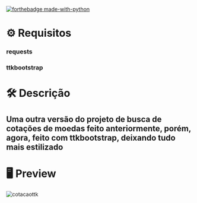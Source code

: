 [![forthebadge made-with-python](http://ForTheBadge.com/images/badges/made-with-python.svg)](https://www.python.org/)


# :gear: Requisitos
### requests
### ttkbootstrap
# :hammer_and_wrench: Descrição
## Uma outra versão do projeto de busca de cotações de moedas feito anteriormente, porém, agora, feito com ttkbootstrap, deixando tudo mais estilizado 
# :desktop_computer: Preview
![cotacaottk](https://github.com/Sinuelo/Sistema-de-Busca-de-Cotacoes-de-Moedas/assets/98895433/1ba4120f-d05e-4ea6-afc5-b254b4aaa137)
